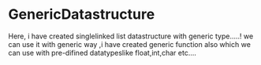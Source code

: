 # GenericDatastructure

Here, i have created singlelinked list datastructure with generic type.....! we can use it with generic way ,i have created generic function also which we can use with pre-difined datatypeslike float,int,char etc....
